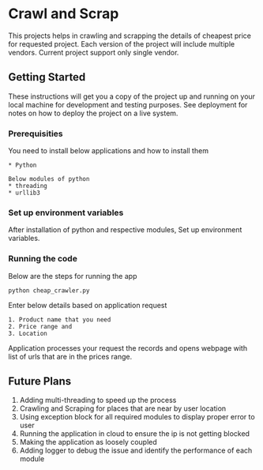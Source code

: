 # Crawl and Scrap

This projects helps in crawling and scrapping the details of cheapest price for requested project. Each version of the project will include multiple vendors. Current project support only single vendor.

## Getting Started

These instructions will get you a copy of the project up and running on your local machine for development and testing purposes. See deployment for notes on how to deploy the project on a live system.

### Prerequisities

You need to install below applications and how to install them

```
* Python

Below modules of python
* threading 
* urllib3 
```

### Set up environment variables

After installation of python and respective modules, Set up environment variables.

### Running the code

Below are the steps for running the app

```
python cheap_crawler.py
```

Enter below details based on application request 

```
1. Product name that you need
2. Price range and
3. Location
```

Application processes your request the records and opens webpage with list of urls that are in the prices range.

## **Future Plans**
1. Adding multi-threading to speed up the process
2. Crawling and Scraping for places that are near by user location
3. Using exception block for all required modules to display proper error to user
4. Running the application in cloud to ensure the ip is not getting blocked
5. Making the application as loosely coupled
6. Adding logger to debug the issue and identify the performance of each module
